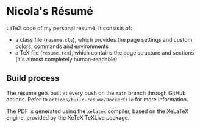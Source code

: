 # Nicola's Résumé

LaTeX code of my personal résumé. It consists of:

* a class file (`resume.cls`), which provides the page settings and custom
  colors, commands and environments
* a TeX file (`resume.tex`), which contains the page structure and sections
  (it's almost completely human-readable)

## Build process

The résumé gets built at every push on the `main` branch through GitHub
actions. Refer to `actions/build-resume/Dockerfile` for more information.

The PDF is generated using the `xelatex` compiler, based on the XeLaTeX engine,
provided by the XeTeX TeXLive package.

